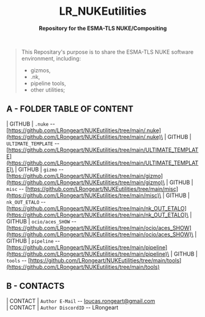 <div align="center">
	<h1>LR_NUKEutilities</h1>
	<p>
		<b>Repository for the ESMA-TLS NUKE/Compositing </b>
	</p>
	<br>
</div>


>This Repositary's purpose is to share the ESMA-TLS NUKE software environment, including:
>- gizmos,
>- .nk,
>- pipeline tools,
>- other utilities;

## A - FOLDER TABLE OF CONTENT
| GITHUB    | `.nuke` -- [https://github.com/LRongeart/NUKEutilities/tree/main/.nuke](https://github.com/LRongeart/NUKEutilities/tree/main/.nuke)\
| GITHUB    | `ULTIMATE_TEMPLATE` -- [https://github.com/LRongeart/NUKEutilities/tree/main/ULTIMATE_TEMPLATE](https://github.com/LRongeart/NUKEutilities/tree/main/ULTIMATE_TEMPLATE)\
| GITHUB    | `gizmo` -- [https://github.com/LRongeart/NUKEutilities/tree/main/gizmo](https://github.com/LRongeart/NUKEutilities/tree/main/gizmo)\
| GITHUB    | `misc` -- [https://github.com/LRongeart/NUKEutilities/tree/main/misc](https://github.com/LRongeart/NUKEutilities/tree/main/misc)\
| GITHUB    | `nk_OUT_ETALO` -- [https://github.com/LRongeart/NUKEutilities/tree/main/nk_OUT_ETALO](https://github.com/LRongeart/NUKEutilities/tree/main/nk_OUT_ETALO)\
| GITHUB    | `ocio/aces_SHOW` -- [https://github.com/LRongeart/NUKEutilities/tree/main/ocio/aces_SHOW](https://github.com/LRongeart/NUKEutilities/tree/main/ocio/aces_SHOW)\
| GITHUB    | `pipeline` -- [https://github.com/LRongeart/NUKEutilities/tree/main/pipeline](https://github.com/LRongeart/NUKEutilities/tree/main/pipeline)\
| GITHUB    | `tools` -- [https://github.com/LRongeart/NUKEutilities/tree/main/tools](https://github.com/LRongeart/NUKEutilities/tree/main/tools)

## B - CONTACTS
| CONTACT     | `Author E-Mail` -- loucas.rongeart@gmail.com\
| CONTACT     | `Author DiscordID` -- LRongeart



